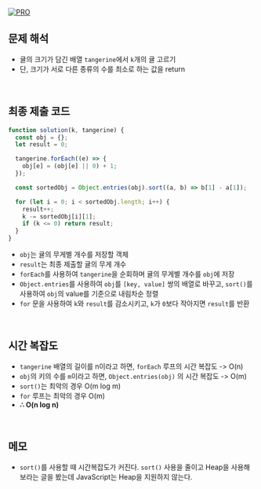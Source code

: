 [![PRO]][Link]

## 문제 해석

- 귤의 크기가 담긴 배열 `tangerine`에서 `k`개의 귤 고르기
- 단, 크기가 서로 다른 종류의 수를 최소로 하는 값을 return

<br/>

## 최종 제출 코드

```javascript
function solution(k, tangerine) {
  const obj = {};
  let result = 0;

  tangerine.forEach((e) => {
    obj[e] = (obj[e] || 0) + 1;
  });

  const sortedObj = Object.entries(obj).sort((a, b) => b[1] - a[1]);

  for (let i = 0; i < sortedObj.length; i++) {
    result++;
    k -= sortedObj[i][1];
    if (k <= 0) return result;
  }
}
```

- `obj`는 귤의 무게별 개수를 저장할 객체
- `result`는 최종 제출할 귤의 무게 개수
- `forEach`를 사용하여 `tangerine`을 순회하며 귤의 무게별 개수를 `obj`에 저장
- `Object.entries`를 사용하여 `obj`를 `[key, value]` 쌍의 배열로 바꾸고, `sort()`를 사용하여 `obj`의 value를 기준으로 내림차순 정렬
- `for` 문을 사용하여 `k`와 `result`를 감소시키고, `k`가 `0`보다 작아지면 `result`를 반환

<br/>

## 시간 복잡도

- `tangerine` 배열의 길이를 n이라고 하면, `forEach` 루프의 시간 복잡도 -> O(n)
- `obj`의 키의 수를 `m`이라고 하면, `Object.entries(obj)` 의 시간 복잡도 -> O(m)
- `sort()`는 최악의 경우 O(m log m)
- `for` 루프는 최악의 경우 O(m)
- **∴ O(n log n)**

<br/>

## 메모

- `sort()`를 사용할 때 시간복잡도가 커진다. `sort()` 사용을 줄이고 Heap을 사용해 보라는 글을 봤는데 JavaScript는 Heap을 지원하지 않는다.

<!---------------------------------------------------------------------------->

[PRO]: https://github.com/GoSSaChin/algorithm-js/assets/107768516/67c43b52-bc3f-4571-a249-5519021afbb0
[Link]: https://school.programmers.co.kr/learn/courses/30/lessons/138476
